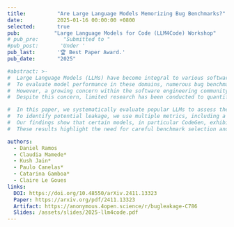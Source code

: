 ```yaml
---
title:          "Are Large Language Models Memorizing Bug Benchmarks?"
date:           2025-01-16 00:00:00 +0800
selected:       true
pub:           "Large Language Models for Code (LLM4Code) Workshop"
# pub_pre:        "Submitted to "
#pub_post:       'Under '
pub_last:       '🏆 Best Paper Award.'
pub_date:       "2025"

#abstract: >- 
#  Large Language Models (LLMs) have become integral to various software engineering tasks, including code generation, bug detection, and repair. 
#  To evaluate model performance in these domains, numerous bug benchmarks containing real-world bugs from software projects have been developed. 
#  However, a growing concern within the software engineering community is that these benchmarks may not reliably reflect true LLM performance due to the risk of data leakage. 
#  Despite this concern, limited research has been conducted to quantify the impact of potential leakage.

#  In this paper, we systematically evaluate popular LLMs to assess their susceptibility to data leakage from widely used bug benchmarks. 
#  To identify potential leakage, we use multiple metrics, including a study of benchmark membership within commonly used training datasets, as well as analyses of negative log-likelihood and *n*-gram accuracy. 
#  Our findings show that certain models, in particular CodeGen, exhibit significant evidence of memorization in widely used benchmarks like Defects4J, while newer models trained on larger datasets like Llama 3.1 exhibit limited signs of leakage. 
#  These results highlight the need for careful benchmark selection and the adoption of robust metrics to adequately assess models capabilities.

authors:
  - Daniel Ramos
  - Claudia Mamede*
  - Kush Jain*
  - Paulo Canelas*
  - Catarina Gamboa*
  - Claire Le Goues
links:
  DOI: https://doi.org/10.48550/arXiv.2411.13323
  Paper: https://arxiv.org/pdf/2411.13323
  Artifact: https://anonymous.4open.science/r/bugleakage-C786
  Slides: /assets/slides/2025-llm4code.pdf
---
```

